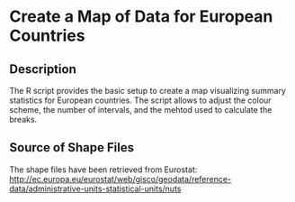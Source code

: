 # Create a Map of Data for European Countries

## Description
The R script provides the basic setup to create a map visualizing summary statistics for European countries. The script allows to adjust the colour scheme, the number of intervals, and the mehtod used to calculate the breaks.

## Source of Shape Files
The shape files have been retrieved from Eurostat:
http://ec.europa.eu/eurostat/web/gisco/geodata/reference-data/administrative-units-statistical-units/nuts
